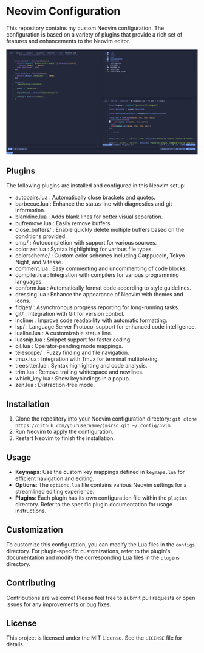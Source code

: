 # Neovim Configuration

This repository contains my custom Neovim configuration. The configuration is
based on a variety of plugins that provide a rich set of features and
enhancements to the Neovim editor.

![Screenshot](/screenshots/20240407200832.png)

## Plugins

The following plugins are installed and configured in this Neovim setup:

- autopairs.lua  : Automatically close brackets and quotes.
- barbecue.lua   : Enhance the status line with diagnostics and git information.
- blankline.lua  : Adds blank lines for better visual separation.
- bufremove.lua  : Easily remove buffers.
- close_buffers/ : Enable quickly delete multiple buffers based on the conditions provided.
- cmp/           : Autocompletion with support for various sources.
- colorizer.lua  : Syntax highlighting for various file types.
- colorscheme/   : Custom color schemes including Catppuccin, Tokyo Night, and Vitesse.
- comment.lua    : Easy commenting and uncommenting of code blocks.
- compiler.lua   : Integration with compilers for various programming languages.
- conform.lua    : Automatically format code according to style guidelines.
- dressing.lua   : Enhance the appearance of Neovim with themes and icons.
- fidget/        : Asynchronous progress reporting for long-running tasks.
- git/           : Integration with Git for version control.
- incline/       : Improve code readability with automatic formatting.
- lsp/           : Language Server Protocol support for enhanced code intelligence.
- lualine.lua    : A customizable status line.
- luasnip.lua    : Snippet support for faster coding.
- oil.lua        : Operator-pending mode mappings.
- telescope/     : Fuzzy finding and file navigation.
- tmux.lua       : Integration with Tmux for terminal multiplexing.
- treesitter.lua : Syntax highlighting and code analysis.
- trim.lua       : Remove trailing whitespace and newlines.
- which_key.lua  : Show keybindings in a popup.
- zen.lua        : Distraction-free mode.

## Installation

1. Clone the repository into your Neovim configuration directory: ``` git clone
https://github.com/yourusername/jmsrsd.git ~/.config/nvim ```
3. Run Neovim to apply the configuration.
4. Restart Neovim to finish the installation.

## Usage

- **Keymaps**: Use the custom key mappings defined in `keymaps.lua` for
  efficient navigation and editing.
- **Options**: The `options.lua` file contains various Neovim settings for
  a streamlined editing experience.
- **Plugins**: Each plugin has its own configuration file within the `plugins`
  directory. Refer to the specific plugin documentation for usage instructions.

## Customization

To customize this configuration, you can modify the Lua files in the `configs`
directory. For plugin-specific customizations, refer to the plugin's
documentation and modify the corresponding Lua files in the `plugins`
directory.

## Contributing

Contributions are welcome! Please feel free to submit pull requests or open
issues for any improvements or bug fixes.

## License

This project is licensed under the MIT License. See the `LICENSE` file for
details.
